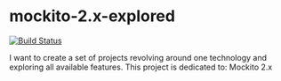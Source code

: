 # mockito-2.x-explored

[![Build Status](https://travis-ci.org/BartoszMiller/mockito-2.x-explored.svg?branch=master)](https://travis-ci.org/BartoszMiller/mockito-2.x-explored)

I want to create a set of projects revolving around one technology and exploring all available features. This project is dedicated to: Mockito 2.x
